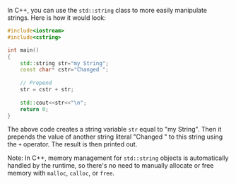 In C++, you can use the `std::string` class to more easily manipulate strings. Here is how it would look:

```cpp
#include<iostream>
#include<cstring>

int main()
{
    std::string str="my String";
    const char* cstr="Changed ";
    
    // Prepend
    str = cstr + str;
    
    std::cout<<str<<"\n";
    return 0;
}
```

The above code creates a string variable `str` equal to "my String". Then it prepends the value of another string literal "Changed " to this string using the `+` operator. The result is then printed out.

Note: In C++, memory management for `std::string` objects is automatically handled by the runtime, so there's no need to manually allocate or free memory with `malloc`, `calloc`, or `free`.
